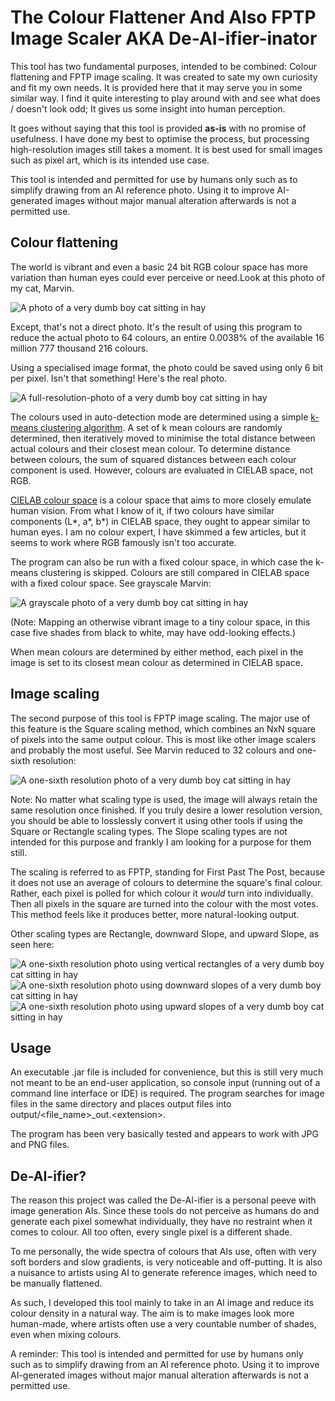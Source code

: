 # The Colour Flattener And Also FPTP Image Scaler AKA De-AI-ifier-inator

This tool has two fundamental purposes, intended to be combined: Colour flattening and FPTP image scaling. It was created to sate my own curiosity and fit my own needs. It is provided here that it may serve you in some similar way. I find it quite interesting to play around with and see what does / doesn't look odd; It gives us some insight into human perception.

It goes without saying that this tool is provided **as-is** with no promise of usefulness. I have done my best to optimise the process, but processing high-resolution images still takes a moment. It is best used for small images such as pixel art, which is its intended use case.

This tool is intended and permitted for use by humans only such as to simplify drawing from an AI reference photo. Using it to improve AI-generated images without major manual alteration afterwards is not a permitted use.

## Colour flattening

The world is vibrant and even a basic 24 bit RGB colour space has more variation than human eyes could ever perceive or need.Look at this photo of my cat, Marvin.

![A photo of a very dumb boy cat sitting in hay](examples/Marvin_64.jpg)

Except, that's not a direct photo. It's the result of using this program to reduce the actual photo to 64 colours, an entire 0.0038% of the available 16 million 777 thousand 216 colours. 

Using a specialised image format, the photo could be saved using only 6 bit per pixel. Isn't that something! Here's the real photo.

![A full-resolution-photo of a very dumb boy cat sitting in hay](Marvin.jpg)

The colours used in auto-detection mode are determined using a simple [k-means clustering algorithm](https://en.wikipedia.org/wiki/K-means_clustering). A set of k mean colours are randomly determined, then iteratively moved to minimise the total distance between actual colours and their closest mean colour. To determine distance between colours, the sum of squared distances between each colour component is used. However, colours are evaluated in CIELAB space, not RGB.

[CIELAB colour space](https://en.wikipedia.org/wiki/CIELAB_color_space) is a colour space that aims to more closely emulate human vision. From what I know of it, if two colours have similar components (L*, a*, b*) in CIELAB space, they ought to appear similar to human eyes. I am no colour expert, I have skimmed a few articles, but it seems to work where RGB famously isn't too accurate.

The program can also be run with a fixed colour space, in which case the k-means clustering is skipped. Colours are still compared in CIELAB space with a fixed colour space. See grayscale Marvin:

![A grayscale photo of a very dumb boy cat sitting in hay](examples/Marvin_grayscale.jpg)

(Note: Mapping an otherwise vibrant image to a tiny colour space, in this case five shades from black to white, may have odd-looking effects.)

When mean colours are determined by either method, each pixel in the image is set to its closest mean colour as determined in CIELAB space.

## Image scaling

The second purpose of this tool is FPTP image scaling. The major use of this feature is the Square scaling method, which combines an NxN square of pixels into the same output colour. This is most like other image scalers and probably the most useful. See Marvin reduced to 32 colours and one-sixth resolution:

![A one-sixth resolution photo of a very dumb boy cat sitting in hay](examples/Marvin_downscaled.jpg)

Note: No matter what scaling type is used, the image will always retain the same resolution once finished. If you truly desire a lower resolution version, you should be able to losslessly convert it using other tools if using the Square or Rectangle scaling types. The Slope scaling types are not intended for this purpose and frankly I am looking for a purpose for them still.

The scaling is referred to as FPTP, standing for First Past The Post, because it does not use an average of colours to determine the square's final colour. Rather, each pixel is polled for which colour it *would* turn into individually. Then all pixels in the square are turned into the colour with the most votes. This method feels like it produces better, more natural-looking output.

Other scaling types are Rectangle, downward Slope, and upward Slope, as seen here:

![A one-sixth resolution photo using vertical rectangles of a very dumb boy cat sitting in hay](examples/Marvin_rectangles.jpg) ![A one-sixth resolution photo using downward slopes of a very dumb boy cat sitting in hay](examples/Marvin_ltr_slopes.jpg) ![A one-sixth resolution photo using upward slopes of a very dumb boy cat sitting in hay](examples/Marvin_rtl_slopes.jpg)

## Usage

An executable .jar file is included for convenience, but this is still very much not meant to be an end-user application, so console input (running out of a command line interface or IDE) is required. The program searches for image files in the same directory and places output files into output/<file_name>_out.\<extension>.

The program has been very basically tested and appears to work with JPG and PNG files.

## De-AI-ifier?

The reason this project was called the De-AI-ifier is a personal peeve with image generation AIs. Since these tools do not perceive as humans do and generate each pixel somewhat individually, they have no restraint when it comes to colour. All too often, every single pixel is a different shade.

To me personally, the wide spectra of colours that AIs use, often with very soft borders and slow gradients, is very noticeable and off-putting. It is also a nuisance to artists using AI to generate reference images, which need to be manually flattened.

As such, I developed this tool mainly to take in an AI image and reduce its colour density in a natural way. The aim is to make images look more human-made, where artists often use a very countable number of shades, even when mixing colours.

A reminder: This tool is intended and permitted for use by humans only such as to simplify drawing from an AI reference photo. Using it to improve AI-generated images without major manual alteration afterwards is not a permitted use.
